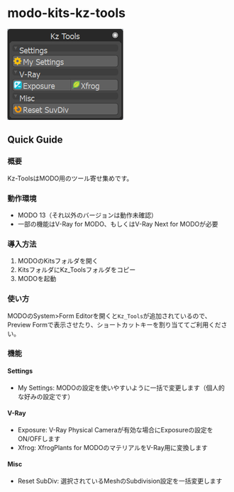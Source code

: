# modo-kits-kz-tools
![Kz_Tools](https://github.com/KurozumiGH/modo-kits-kz-tools/blob/images/KzTools.png?raw=true "Kz_Tools")

## Quick Guide
### 概要
Kz-ToolsはMODO用のツール寄せ集めです。

### 動作環境
- MODO 13（それ以外のバージョンは動作未確認）
- 一部の機能はV-Ray for MODO、もしくはV-Ray Next for MODOが必要

### 導入方法
1. MODOのKitsフォルダを開く
1. KitsフォルダにKz_Toolsフォルダをコピー
1. MODOを起動

### 使い方
MODOのSystem>Form Editorを開くと``Kz_Tools``が追加されているので、Preview Formで表示させたり、ショートカットキーを割り当ててご利用ください。

### 機能
#### Settings
- My Settings: MODOの設定を使いやすいように一括で変更します（個人的な好みの設定です）
#### V-Ray
- Exposure: V-Ray Physical Cameraが有効な場合にExposureの設定をON/OFFします
- Xfrog: XfrogPlants for MODOのマテリアルをV-Ray用に変換します
#### Misc
- Reset SubDiv: 選択されているMeshのSubdivision設定を一括変更します
